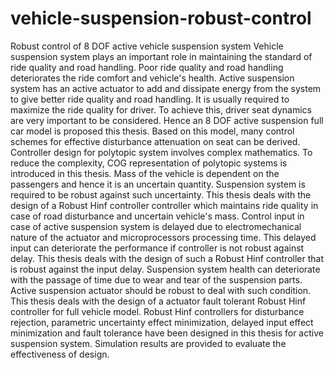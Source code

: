 # vehicle-suspension-robust-control
Robust control of 8 DOF active vehicle suspension system
Vehicle suspension system plays an important role in maintaining the standard of
ride quality and road handling. Poor ride quality and road handling deteriorates
the ride comfort and vehicle's health. Active suspension system has an active
actuator to add and dissipate energy from the system to give better ride quality
and road handling.
It is usually required to maximize the ride quality for driver. To achieve this,
driver seat dynamics are very important to be considered. Hence an 8 DOF active
suspension full car model is proposed this thesis. Based on this model, many
control schemes for effective disturbance attenuation on seat can be derived.
Controller design for polytopic system involves complex mathematics. To reduce
the complexity, COG representation of polytopic systems is introduced in this
thesis.
Mass of the vehicle is dependent on the passengers and hence it is an uncertain
quantity. Suspension system is required to be robust against such uncertainty.
This thesis deals with the design of a Robust Hinf controller controller which
maintains ride quality in case of road disturbance and uncertain vehicle's mass.
Control input in case of active suspension system is delayed due to electromechanical
nature of the actuator and microprocessors processing time. This
delayed input can deteriorate the performance if controller is not robust against
delay. This thesis deals with the design of such a Robust Hinf controller that is
robust against the input delay.
Suspension system health can deteriorate with the passage of time due to wear and tear of the suspension parts. Active suspension actuator should be robust to
deal with such condition. This thesis deals with the design of a actuator fault
tolerant Robust Hinf controller for full vehicle model.
Robust Hinf controllers for disturbance rejection, parametric uncertainty effect
minimization, delayed input effect minimization and fault tolerance have been
designed in this thesis for active suspension system. Simulation results are
provided to evaluate the effectiveness of design.
